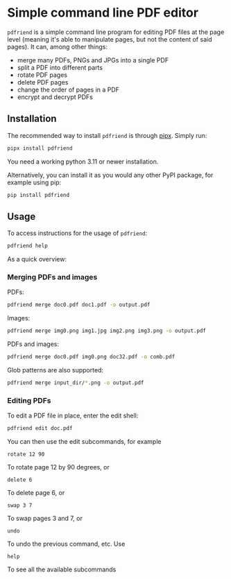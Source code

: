 # Simple command line PDF editor

`pdfriend` is a simple command line program for editing PDF files at the page level (meaning it's able to manipulate pages, but not the content of said pages). It can, among other things:

- merge many PDFs, PNGs and JPGs into a single PDF
- split a PDF into different parts
- rotate PDF pages
- delete PDF pages
- change the order of pages in a PDF
- encrypt and decrypt PDFs

## Installation
The recommended way to install `pdfriend` is through [pipx](https://github.com/pypa/pipx). Simply run:
```sh
pipx install pdfriend
```
You need a working python 3.11 or newer installation.

Alternatively, you can install it as you would any other PyPI package, for example using pip:
```sh
pip install pdfriend
```

## Usage
To access instructions for the usage of `pdfriend`:
```sh
pdfriend help
```
As a quick overview:
### Merging PDFs and images
PDFs:
```sh
pdfriend merge doc0.pdf doc1.pdf -o output.pdf
```
Images:
```sh
pdfriend merge img0.png img1.jpg img2.png img3.png -o output.pdf
```
PDFs and images:
```sh
pdfriend merge doc0.pdf img0.png doc32.pdf -o comb.pdf
```
Glob patterns are also supported:
```sh
pdfriend merge input_dir/*.png -o output.pdf
```

### Editing PDFs
To edit a PDF file in place, enter the edit shell:
```sh
pdfriend edit doc.pdf
```
You can then use the edit subcommands, for example
```
rotate 12 90
```
To rotate page 12 by 90 degrees, or
```
delete 6
```
To delete page 6, or
```
swap 3 7
```
To swap pages 3 and 7, or
```
undo
```
To undo the previous command, etc. Use
```
help
```
To see all the available subcommands
